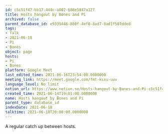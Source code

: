 ```yaml
---
id: c5c51f47-bb17-444c-a802-688e5847a127
title: Hosts hangout by Bones and Pi
archived: false
parent_database_id: e9339446-880f-4ef0-8ad7-8ad1f507dded
tags:
- Talk
- 2021-06-18
- Pi
- Bones
object: page
hosts:
- Pi
- Bones
platform: Google Meet
last_edited_time: 2021-06-16T23:54:00.0000000
meeting_link: https://meet.google.com/fmt-ksxu-uuv
language_level: No limit
notion_url: https://www.notion.so/Hosts-hangout-by-Bones-and-Pi-c5c51f47bb17444ca802688e5847a127
created_time: 2021-06-14T19:01:00.0000000
name: Hosts hangout by Bones and Pi
parent_type: database_id
indexDate: 2021-06-18
talktime: 2021-06-18T20:00:00.0000000
---
```


A regular catch up between hosts.


